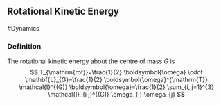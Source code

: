 ## Rotational Kinetic Energy
#Dynamics 
### Definition
The rotational kinetic energy about the centre of mass $G$ is
$$
T_{\mathrm{rot}}=\frac{1}{2} \boldsymbol{\omega} \cdot \mathbf{L}_{G}=\frac{1}{2} \boldsymbol{\omega}^{\mathrm{T}} \mathcal{I}^{(G)} \boldsymbol{\omega}=\frac{1}{2} \sum_{i, j=1}^{3} \mathcal{I}_{i j}^{(G)} \omega_{i} \omega_{j}
$$